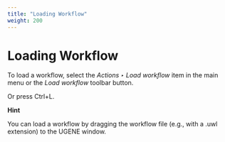 ```yaml
---
title: "Loading Workflow"
weight: 200
---
```


# Loading Workflow

To load a workflow, select the _Actions ‣ Load workflow_ item in the main menu or the _Load workflow_ toolbar button.

Or press Ctrl+L.

**Hint**

You can load a workflow by dragging the workflow file (e.g., with a .uwl extension) to the UGENE window.